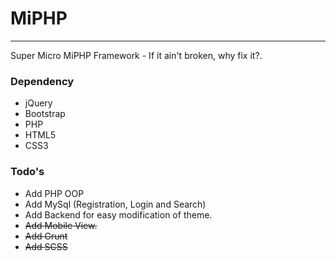 # MiPHP
---
Super Micro MiPHP Framework - If it ain't broken, why fix it?.

### Dependency
- jQuery
- Bootstrap
- PHP
- HTML5
- CSS3

### Todo's
  * Add PHP OOP
  * Add MySql (Registration, Login and Search)
  * Add Backend for easy modification of theme.
  * ~~Add Mobile View.~~
  * ~~Add Grunt~~
  * ~~Add SCSS~~
